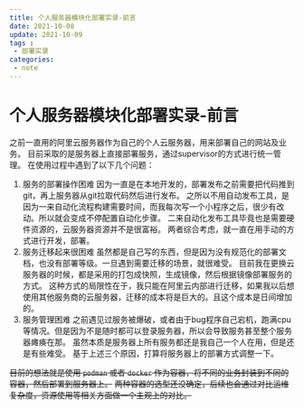 ```yaml
---
title: 个人服务器模块化部署实录-前言 
date: 2021-10-08
update: 2021-10-09
tags :
 - 部署实录
categories:
 - note
---
```


# 个人服务器模块化部署实录-前言

之前一直用的阿里云服务器作为自己的个人云服务器，用来部署自己的网站及业务。
目前采取的是服务器上直接部署服务，通过supervisor的方式进行统一管理。
在使用过程中遇到了以下几个问题：
1.	服务的部署操作困难
因为一直是在本地开发的，部署发布之前需要把代码推到git，再上服务器从git拉取代码然后进行发布。
之所以不用自动发布工具，是因为一来自动化流程构建需要时间，而我每次写一个小程序之后，很少有改动。所以就会变成不停配置自动化步骤。
二来自动化发布工具毕竟也是需要硬件资源的，云服务器资源并不是很富裕。
两者综合考虑，就一直在用手动的方式进行开发，部署。
2.	服务迁移起来很困难
虽然都是自己写的东西，但是因为没有规范化的部署文档，也没有部署等级。一旦遇到需要迁移的场景，就很难受。
目前我在更换云服务器的时候，都是采用的打包成快照，生成镜像，然后根据镜像部署服务的方式。
这种方式的局限性在于，我只能在阿里云内部进行迁移，如果我以后想使用其他服务商的云服务器，迁移的成本将是巨大的。且这个成本是日间增加的。
3.	服务管理困难
之前遇见过服务被爆破，或者由于bug程序自己宕机，跑满cpu等情况。但是因为不是随时都可以登录服务器，所以会导致服务甚至整个服务器瘫痪在那。
虽然本质是服务器上所有服务都还是我自己一个人在用，但是还是有些难受。
基于上述三个原因，打算将服务器上的部署方式调整一下。

~~目前的想法就是使用 `podman` 或者 `docker` 作为容器，将不同的业务封装到不同的容器，然后部署到服务器上。~~
~~两种容器的选型还没确定，后续也会通过对比运维复杂度，资源使用等相关方面做一个主观上的对比。~~


